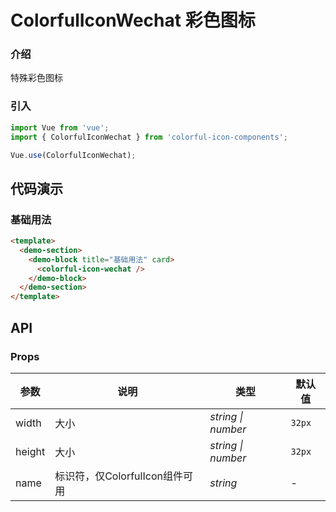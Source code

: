 # ColorfulIconWechat 彩色图标

### 介绍

特殊彩色图标

### 引入

```js
import Vue from 'vue';
import { ColorfulIconWechat } from 'colorful-icon-components';

Vue.use(ColorfulIconWechat);
```

## 代码演示

### 基础用法

```html
<template>
  <demo-section>
    <demo-block title="基础用法" card>
      <colorful-icon-wechat />
    </demo-block>
  </demo-section>
</template>

```

## API

### Props

| 参数 | 说明   | 类型               | 默认值   |
| ---- | ------ | ------------------ | -------- |
| width | 大小   | _string \| number_ | `32px` |
| height | 大小   | _string \| number_ | `32px` |
| name | 标识符，仅ColorfulIcon组件可用 | _string_           | -        |
